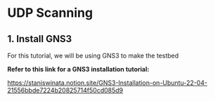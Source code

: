 # UDP Scanning

## 1. Install GNS3
For this tutorial, we will be using GNS3 to make the testbed

**Refer to this link for a GNS3 installation tutorial:**

https://staniswinata.notion.site/GNS3-Installation-on-Ubuntu-22-04-21556bbde7224b20825714f50cd085d9

